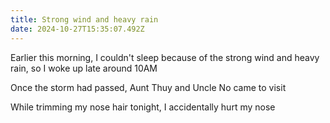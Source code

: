 ```yaml
---
title: Strong wind and heavy rain
date: 2024-10-27T15:35:07.492Z
---
```


Earlier this morning, I couldn't sleep because of the strong wind and heavy rain, so I woke up late around 10AM

Once the storm had passed, Aunt Thuy and Uncle No came to visit

While trimming my nose hair tonight, I accidentally hurt my nose
